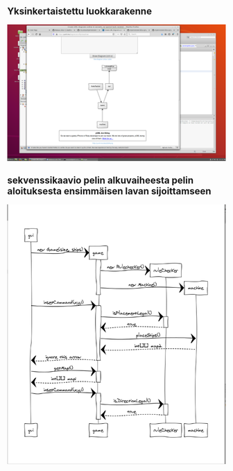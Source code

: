 ## Yksinkertaistettu luokkarakenne
![](https://github.com/mazantti/ot-harjoitustyo/blob/master/dokumentaatio/luokkakaavio.png)

## sekvenssikaavio pelin alkuvaiheesta pelin aloituksesta ensimmäisen lavan sijoittamseen
![](https://github.com/mazantti/ot-harjoitustyo/blob/master/dokumentaatio/alkusekvenssi.png)
